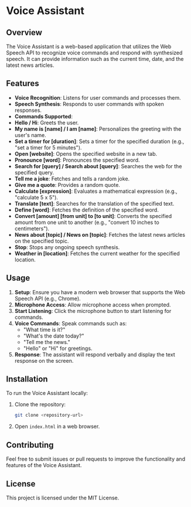 # Voice Assistant

## Overview
The Voice Assistant is a web-based application that utilizes the Web Speech API to recognize voice commands and respond with synthesized speech. It can provide information such as the current time, date, and the latest news articles.

## Features
- **Voice Recognition**: Listens for user commands and processes them.
- **Speech Synthesis**: Responds to user commands with spoken responses.
- **Commands Supported**:
- **Hello / Hi**: Greets the user.
- **My name is [name] / I am [name]**: Personalizes the greeting with the user's name.
- **Set a timer for [duration]**: Sets a timer for the specified duration (e.g., "set a timer for 5 minutes").
- **Open [website]**: Opens the specified website in a new tab.
- **Pronounce [word]**: Pronounces the specified word.
- **Search for [query] / Search about [query]**: Searches the web for the specified query.
- **Tell me a joke**: Fetches and tells a random joke.
- **Give me a quote**: Provides a random quote.
- **Calculate [expression]**: Evaluates a mathematical expression (e.g., "calculate 5 x 5").
- **Translate [text]**: Searches for the translation of the specified text.
- **Define [word]**: Fetches the definition of the specified word.
- **Convert [amount] [from unit] to [to unit]**: Converts the specified amount from one unit to another (e.g., "convert 10 inches to centimeters").
- **News about [topic] / News on [topic]**: Fetches the latest news articles on the specified topic.
- **Stop**: Stops any ongoing speech synthesis.
- **Weather in [location]**: Fetches the current weather for the specified location.


## Usage
1. **Setup**: Ensure you have a modern web browser that supports the Web Speech API (e.g., Chrome).
2. **Microphone Access**: Allow microphone access when prompted.
3. **Start Listening**: Click the microphone button to start listening for commands.
4. **Voice Commands**: Speak commands such as:
   - "What time is it?"
   - "What's the date today?"
   - "Tell me the news."
   - "Hello" or "Hi" for greetings.
5. **Response**: The assistant will respond verbally and display the text response on the screen.

## Installation
To run the Voice Assistant locally:
1. Clone the repository:
   ```bash
   git clone <repository-url>
   ```
2. Open `index.html` in a web browser.

## Contributing
Feel free to submit issues or pull requests to improve the functionality and features of the Voice Assistant.

## License
This project is licensed under the MIT License.
